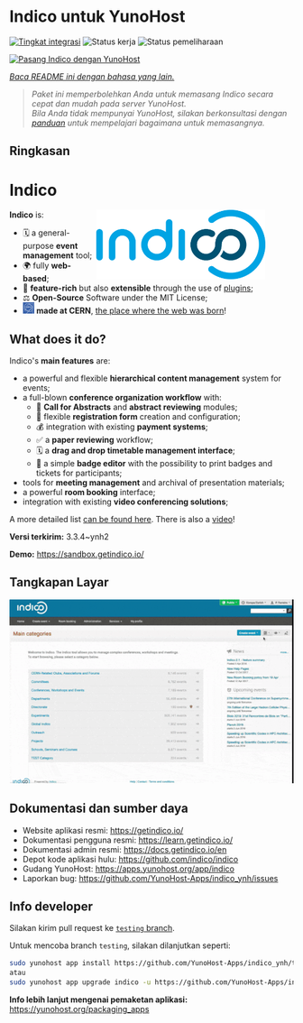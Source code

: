 <!--
N.B.: README ini dibuat secara otomatis oleh <https://github.com/YunoHost/apps/tree/master/tools/readme_generator>
Ini TIDAK boleh diedit dengan tangan.
-->

# Indico untuk YunoHost

[![Tingkat integrasi](https://apps.yunohost.org/badge/integration/indico)](https://ci-apps.yunohost.org/ci/apps/indico/)
![Status kerja](https://apps.yunohost.org/badge/state/indico)
![Status pemeliharaan](https://apps.yunohost.org/badge/maintained/indico)

[![Pasang Indico dengan YunoHost](https://install-app.yunohost.org/install-with-yunohost.svg)](https://install-app.yunohost.org/?app=indico)

*[Baca README ini dengan bahasa yang lain.](./ALL_README.md)*

> *Paket ini memperbolehkan Anda untuk memasang Indico secara cepat dan mudah pada server YunoHost.*  
> *Bila Anda tidak mempunyai YunoHost, silakan berkonsultasi dengan [panduan](https://yunohost.org/install) untuk mempelajari bagaimana untuk memasangnya.*

## Ringkasan

# Indico 

<img src="https://github.com/indico/indico/raw/master/indico/web/static/images/logo_indico.png"
     align="right"
     width="300"
     style="width: 300px; float: right; margin-right: 50px;">

**Indico** is:
 * 🗓 a general-purpose **event management** tool;
 * 🌍 fully **web-based**;
 * 🧩 **feature-rich** but also **extensible** through the use of [plugins](https://docs.getindico.io/en/stable/plugins/);
 * ⚖️ **Open-Source** Software under the MIT License;
 * <img src="https://raw.githubusercontent.com/indico/assets/master/cern_badge.png" width="20"> **made at CERN**, [the place where the web was born](https://home.cern/science/computing/birth-web)!

## What does it do?
Indico's **main features** are:
 * a powerful and flexible **hierarchical content management** system for events;
 * a full-blown **conference organization workflow** with:
   - 📢 **Call for Abstracts** and **abstract reviewing** modules;
   - 📝 flexible **registration form** creation and configuration;
   - 💰 integration with existing **payment systems**;
   - ✅ a **paper reviewing** workflow;
   - 🗓 a **drag and drop timetable management interface**;
   - 🎫 a simple **badge editor** with the possibility to print badges and tickets for participants;
 * tools for **meeting management** and archival of presentation materials;
 * a powerful **room booking** interface;
 * integration with existing **video conferencing solutions**;

A more detailed list [can be found here](https://getindico.io/features/). There is also a [video](https://www.youtube.com/watch?v=yo8rgg9dOcc)!


**Versi terkirim:** 3.3.4~ynh2

**Demo:** <https://sandbox.getindico.io/>

## Tangkapan Layar

![Tangkapan Layar pada Indico](./doc/screenshots/sneakpeek.gif)

## Dokumentasi dan sumber daya

- Website aplikasi resmi: <https://getindico.io/>
- Dokumentasi pengguna resmi: <https://learn.getindico.io/>
- Dokumentasi admin resmi: <https://docs.getindico.io/en>
- Depot kode aplikasi hulu: <https://github.com/indico/indico>
- Gudang YunoHost: <https://apps.yunohost.org/app/indico>
- Laporkan bug: <https://github.com/YunoHost-Apps/indico_ynh/issues>

## Info developer

Silakan kirim pull request ke [`testing` branch](https://github.com/YunoHost-Apps/indico_ynh/tree/testing).

Untuk mencoba branch `testing`, silakan dilanjutkan seperti:

```bash
sudo yunohost app install https://github.com/YunoHost-Apps/indico_ynh/tree/testing --debug
atau
sudo yunohost app upgrade indico -u https://github.com/YunoHost-Apps/indico_ynh/tree/testing --debug
```

**Info lebih lanjut mengenai pemaketan aplikasi:** <https://yunohost.org/packaging_apps>
